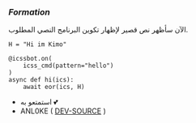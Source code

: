 ### _Formation_

الآن سأظهر نص قصير لإظهار تكوين البرنامج النصي المطلوب.
```python3
H = "Hi im Kimo"

@icssbot.on(
    icss_cmd(pattern="hello")
)
async def hi(ics):
    await eor(ics, H)
```

- استمتعو به 💕
- ANL0KE ( [DEV-SOURCE](https://t.me/rruuurr) )
